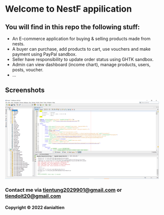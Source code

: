 # Welcome to NestF appilication
## You will find in this repo the following stuff:
* An E-commerce application for buying & selling products made from nests.
* A buyer can purchase, add products to cart, use vouchers and make payment using PayPal sandbox.
* Seller have responsibility to update order status using GHTK sandbox.
* Admin can view dashboard (income chart), manage products, users, posts, voucher.
* ...

## Screenshots
![Build Progress](https://github.com/danialtien/NestF/blob/main/screenshot/source_code_build.png)

### Contact me via tientung2029901@gmail.com or tiendoit20@gmail.com 
#### Copyright &#169; 2022 danialtien 